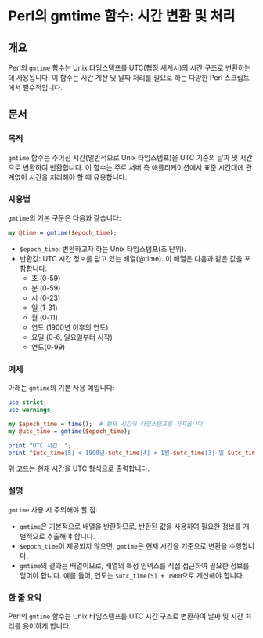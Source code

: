 <!--
Meta Description: # Perl의 gmtime 함수: 시간 변환 및 처리 ## 개요 Perl의 `gmtime` 함수는 Unix 타임스탬프를 UTC(협정 세계시)의 시간 구조로 변환하는 데 사용됩니다. 이 함수는 시간 계산 및 날짜 처리를 필요로 하는 다양한 Perl 스크립트에서 필수적입니...
Meta Keywords: gmtime, utc_time, utc, 함수는, epoch_time
-->

# Perl의 gmtime 함수: 시간 변환 및 처리

## 개요
Perl의 `gmtime` 함수는 Unix 타임스탬프를 UTC(협정 세계시)의 시간 구조로 변환하는 데 사용됩니다. 이 함수는 시간 계산 및 날짜 처리를 필요로 하는 다양한 Perl 스크립트에서 필수적입니다.

## 문서
### 목적
`gmtime` 함수는 주어진 시간(일반적으로 Unix 타임스탬프)을 UTC 기준의 날짜 및 시간으로 변환하여 반환합니다. 이 함수는 주로 서버 측 애플리케이션에서 표준 시간대에 관계없이 시간을 처리해야 할 때 유용합니다.

### 사용법
`gmtime`의 기본 구문은 다음과 같습니다:

```perl
my @time = gmtime($epoch_time);
```

- `$epoch_time`: 변환하고자 하는 Unix 타임스탬프(초 단위).
- 반환값: UTC 시간 정보를 담고 있는 배열(@time). 이 배열은 다음과 같은 값을 포함합니다:
  - 초 (0-59)
  - 분 (0-59)
  - 시 (0-23)
  - 일 (1-31)
  - 월 (0-11)
  - 연도 (1900년 이후의 연도)
  - 요일 (0-6, 일요일부터 시작)
  - 연도(0-99)

### 예제
아래는 `gmtime`의 기본 사용 예입니다:

```perl
use strict;
use warnings;

my $epoch_time = time();  # 현재 시간의 타임스탬프를 가져옵니다.
my @utc_time = gmtime($epoch_time);

print "UTC 시간: ";
print "$utc_time[5] + 1900년-$utc_time[4] + 1월-$utc_time[3] 일 $utc_time[2]:$utc_time[1]:$utc_time[0]\n";
```

위 코드는 현재 시간을 UTC 형식으로 출력합니다.

### 설명
`gmtime` 사용 시 주의해야 할 점:
- `gmtime`은 기본적으로 배열을 반환하므로, 반환된 값을 사용하여 필요한 정보를 개별적으로 추출해야 합니다.
- `$epoch_time`이 제공되지 않으면, `gmtime`은 현재 시간을 기준으로 변환을 수행합니다.
- `gmtime`의 결과는 배열이므로, 배열의 특정 인덱스를 직접 접근하여 필요한 정보를 얻어야 합니다. 예를 들어, 연도는 `$utc_time[5] + 1900`으로 계산해야 합니다.

### 한 줄 요약
Perl의 `gmtime` 함수는 Unix 타임스탬프를 UTC 시간 구조로 변환하여 날짜 및 시간 처리를 용이하게 합니다.